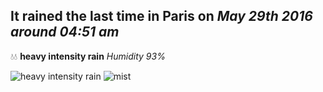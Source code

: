 ## It rained the last time in Paris on *May 29th 2016 around 04:51 am*
💧💧  **heavy intensity rain** *Humidity 93%*

![heavy intensity rain](http://openweathermap.org/img/w/10d.png) ![mist](http://openweathermap.org/img/w/50d.png)
